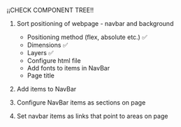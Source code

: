 ¡¡CHECK COMPONENT TREE!!
<!-- ✅ -->

1. Sort positioning of webpage - navbar and background
    - Positioning method (flex, absolute etc.) ✅ 
    - Dimensions ✅ 
    - Layers ✅ 
    - Configure html file
    - Add fonts to items in NavBar
    - Page title

2. Add items to NavBar

3. Configure NavBar items as sections on page

4. Set navbar items as links that point to areas on page 